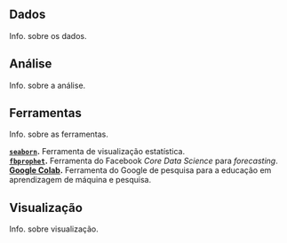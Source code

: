 ## Dados

Info. sobre os dados.

## Análise

Info. sobre a análise.

## Ferramentas

Info. sobre as ferramentas.

**[`seaborn`](https://seaborn.pydata.org/index.html).** Ferramenta de visualização estatística.  
**[`fbprophet`](https://facebook.github.io/prophet/).** Ferramenta do Facebook *Core Data Science* para *forecasting*.  
**[Google Colab](https://colab.research.google.com/).** Ferramenta do Google de pesquisa para a educação em aprendizagem de máquina e pesquisa.

## Visualização

Info. sobre visualização.
